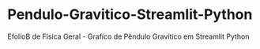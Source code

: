 # Pendulo-Gravitico-Streamlit-Python
EfolioB de Física Geral - Grafíco de Pêndulo Gravítico em Streamlit Python

